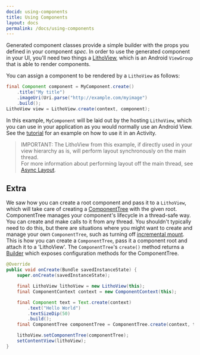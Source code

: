 ```yaml
---
docid: using-components
title: Using Components
layout: docs
permalink: /docs/using-components
---
```

Generated component classes provide a simple builder with the props you defined in your component *spec*. In order to use the generated component in your UI, you'll need two things a [LithoView](/javadoc/com/facebook/litho/LithoView), which is an Android `ViewGroup` that is able to render components.

You can assign a component to be rendered by a `LithoView` as follows:

```java
final Component component = MyComponent.create()
    .title("My title")
    .imageUri(Uri.parse("http://example.com/myimage")
    .build();
LithoView view = LithoView.create(context, component);    
```

In this example, `MyComponent` will be laid out by the hosting `LithoView`, which you can use in your application as you would normally use an Android View. See the [tutorial](/docs/tutorial#hello-world) for an example on how to use it in an Activity.

> IMPORTANT: The LithoView from this example, if directly used in your view hierarchy as is, will perform layout synchronously on the main thread.  
For more information about performing layout off the main thread, see [Async Layout](/docs/architecture#async-layout).

## Extra
We saw how you can create a root component and pass it to a `LithoView`, which will take care of creating a [ComponentTree](/javadoc/com/facebook/litho/ComponentTree) with the given root. ComponentTree manages your component's lifecycle in a thread-safe way. You can create and make calls to it from any thread.
You shouldn't typically need to do this, but there are situations where you might want to create and manage your own `ComponentTree`, such as turning off [incremental mount](/docs/intro#incremental-mount).  
This is how you can create a `ComponentTree`, pass it a component root and attach it to a 'LithoView'. The `ComponentTree`'s `create()` method returns a [Builder](/javadoc/com/facebook/litho/ComponentTree.Builder) which exposes configuration methods for the ComponentTree.  

```java
@Override
public void onCreate(Bundle savedInstanceState) {
    super.onCreate(savedInstanceState);

    final LithoView lithoView = new LithoView(this);
    final ComponentContext context = new ComponentContext(this);

    final Component text = Text.create(context)
        .text("Hello World")
        .textSizeDip(50)
        .build();
    final ComponentTree componentTree = ComponentTree.create(context, text).build();

    lithoView.setComponentTree(componentTree);
    setContentView(lithoView);
}
``` 
